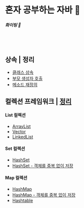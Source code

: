 # 혼자 공부하는 자바 📝

<h5>화이팅 👊 </h5> <br><br>

## 상속 | 정리
<ul>
	<li>
		<a href="https://github.com/2SunE/Java-study/tree/master/src/ch07/sec01/exam01">클래스 상속</a>
	</li>
	<li>
		<a href="https://github.com/2SunE/Java-study/tree/master/src/ch07/sec01/exam02">부모 생성자 호출</a>
	</li>
	<li>
		<a href="https://github.com/2SunE/Java-study/tree/master/src/ch07/sec01/exam03">메소드 재정의</a>
	</li>
</ul>


## 컬렉션 프레임워크 | <a href="https://github.com/2SunE/Java-study/blob/master/src/ch13/sec01/collection.md">정리</a>

<h4>List 컬렉션</h4>
<ul>
	<li>
		<a href="https://github.com/2SunE/Java-study/blob/master/src/ch13/sec01/exam01/ArrayListExample.java">ArrayList</a>
	</li>
	<li>
		<a href="https://github.com/2SunE/Java-study/tree/master/src/ch13/sec01/exam02">Vector</a>
	</li>
	<li>
		<a href="https://github.com/2SunE/Java-study/blob/master/src/ch13/sec01/exam03/LinkedListExample.java">LinkedList</a>
	</li>
</ul>

<h4>Set 컬렉션</h4>
<ul>
	<li>
		<a href="https://github.com/2SunE/Java-study/blob/master/src/ch13/sec01/exam04/HashSetExample.java">HashSet</a>
	</li>
	<li>
		<a href="https://github.com/2SunE/Java-study/blob/master/src/ch13/sec01/exam05">HashSet - 객체를 중복 없이 저장</a>
	</li>
</ul>

<h4>Map 컬렉션</h4>
<ul>
	<li>
		<a href="https://github.com/2SunE/Java-study/blob/master/src/ch13/sec01/exam06/HashMapExample.java">HashMap</a>
	</li>
	<li>
		<a href="https://github.com/2SunE/Java-study/tree/master/src/ch13/sec01/exam07">HashMap - 객체를 중복 없이 저장</a>
	</li>
	<li>
		<a href="https://github.com/2SunE/Java-study/blob/master/src/ch13/sec01/exam08/HashtableExample.java">Hashtable</a>
	</li>
</ul> 

